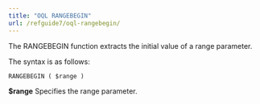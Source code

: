 ```yaml
---
title: "OQL RANGEBEGIN"
url: /refguide7/oql-rangebegin/
---
```



The RANGEBEGIN function extracts the initial value of a range parameter.

The syntax is as follows:

```sql {linenos=false}
RANGEBEGIN ( $range )
```

**$range**
Specifies the range parameter.
